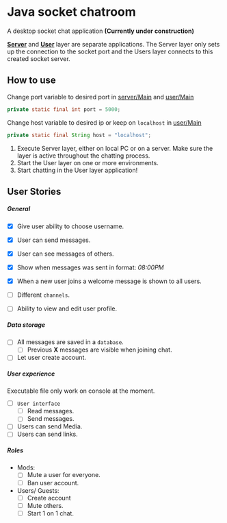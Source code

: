# Java socket chatroom
A desktop socket chat application **(Currently under construction)**

**[Server](/server)** and **[User](/user)** layer are separate applications. The Server layer only sets up the connection to the socket port and the Users layer connects to this created socket server.

## How to use

Change port variable to desired port in [server/Main](/server/src/server/Main.java) and [user/Main](/user/src/user/Main.java) 
``` Java
private static final int port = 5000;
```

Change host variable to desired ip or keep on `localhost` in [user/Main](/user/src/user/Main.java)
``` Java
private static final String host = "localhost";
```

1. Execute Server layer, either on local PC or on a server. Make sure the layer is active throughout the chatting process.
2. Start the User layer on one or more environments.
3. Start chatting in the User layer application!


## User Stories
##### General
- [x] Give user ability to choose username.
- [x] User can send messages.
- [x] User can see messages of others.
- [x] Show when messages was sent in format: _08:00PM_
- [x] When a new user joins a welcome message is shown to all users.
- [ ] Different `channels`.
- [ ] Ability to view and edit user profile.

 
##### Data storage
- [ ] All messages are saved in a `database`.
    - [ ] Previous **X** messages are visible when joining chat.
- [ ] Let user create account.
    
##### User experience
Executable file only work on console at the moment.
- [ ] `User interface`
    - [ ] Read messages.
    - [ ] Send messages.
- [ ] Users can send Media.
- [ ] Users can send links.
    
##### Roles
- Mods:
    - [ ] Mute a user for everyone.
    - [ ] Ban user account.
- Users/ Guests:
    - [ ] Create account
    - [ ] Mute others.
    - [ ] Start 1 on 1 chat.
